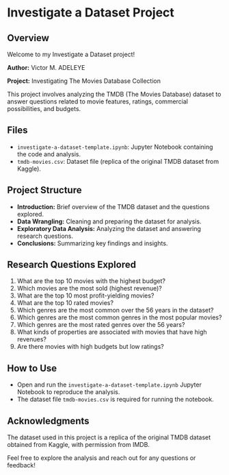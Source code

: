 # Investigate a Dataset Project

## Overview

Welcome to my Investigate a Dataset project!

**Author:** Victor M. ADELEYE

**Project:** Investigating The Movies Database Collection

This project involves analyzing the TMDB (The Movies Database) dataset to answer questions related to movie features, ratings, commercial possibilities, and budgets.

## Files

- `investigate-a-dataset-template.ipynb`: Jupyter Notebook containing the code and analysis.
- `tmdb-movies.csv`: Dataset file (replica of the original TMDB dataset from Kaggle).

## Project Structure

- **Introduction:** Brief overview of the TMDB dataset and the questions explored.
- **Data Wrangling:** Cleaning and preparing the dataset for analysis.
- **Exploratory Data Analysis:** Analyzing the dataset and answering research questions.
- **Conclusions:** Summarizing key findings and insights.

## Research Questions Explored

1. What are the top 10 movies with the highest budget?
2. Which movies are the most sold (highest revenue)?
3. What are the top 10 most profit-yielding movies?
4. What are the top 10 rated movies?
5. Which genres are the most common over the 56 years in the dataset?
6. Which genres are the most common genres in the most popular movies?
7. Which genres are the most rated genres over the 56 years?
8. What kinds of properties are associated with movies that have high revenues?
9. Are there movies with high budgets but low ratings?

## How to Use

- Open and run the `investigate-a-dataset-template.ipynb` Jupyter Notebook to reproduce the analysis.
- The dataset file `tmdb-movies.csv` is required for running the notebook.

## Acknowledgments

The dataset used in this project is a replica of the original TMDB dataset obtained from Kaggle, with permission from IMDB.

Feel free to explore the analysis and reach out for any questions or feedback!

